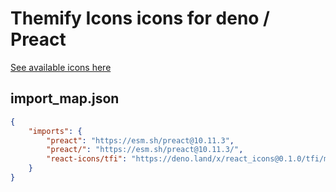 # Themify Icons icons for deno / Preact

[See available icons here](https://react-icons.github.io/react-icons/icons?name=tfi)

## import_map.json

```json
{
    "imports": {
        "preact": "https://esm.sh/preact@10.11.3",
        "preact/": "https://esm.sh/preact@10.11.3/",
        "react-icons/tfi": "https://deno.land/x/react_icons@0.1.0/tfi/mod.ts",
    }
}
```
